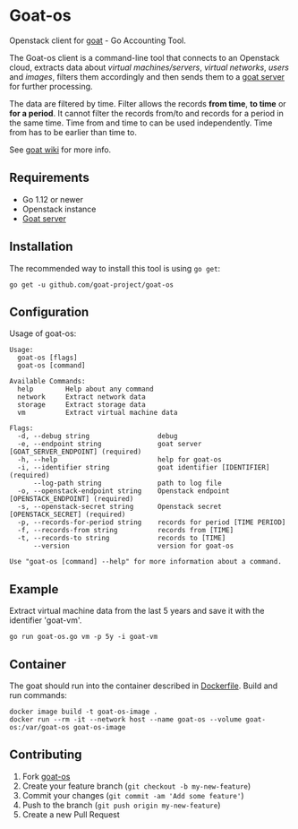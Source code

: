 # Goat-os

Openstack client for [goat](https://github.com/goat-project/goat) - Go Accounting Tool.

The Goat-os client is a command-line tool that connects to an Openstack cloud, 
extracts data about _virtual machines/servers_, _virtual networks_, _users_ and _images_, filters them 
accordingly and then sends them to a [goat server](https://github.com/goat-project/goat) for 
further processing. 

The data are filtered by time. Filter allows the records **from time**, **to time** or 
**for a period**. It cannot filter the records from/to and records for a period in 
the same time. Time from and time to can be used independently. Time from has to be 
earlier than time to.

See [goat wiki](https://github.com/goat-project/goat/wiki) for more info.

## Requirements
* Go 1.12 or newer
* Openstack instance
* [Goat server](https://github.com/goat-project/goat)

## Installation
The recommended way to install this tool is using `go get`:
```
go get -u github.com/goat-project/goat-os
```

## Configuration
Usage of goat-os:
```
Usage:
  goat-os [flags]
  goat-os [command]

Available Commands:
  help        Help about any command
  network     Extract network data
  storage     Extract storage data
  vm          Extract virtual machine data

Flags:
  -d, --debug string                 debug
  -e, --endpoint string              goat server [GOAT_SERVER_ENDPOINT] (required)
  -h, --help                         help for goat-os
  -i, --identifier string            goat identifier [IDENTIFIER] (required)
      --log-path string              path to log file
  -o, --openstack-endpoint string    Openstack endpoint [OPENSTACK_ENDPOINT] (required)
  -s, --openstack-secret string      Openstack secret [OPENSTACK_SECRET] (required)
  -p, --records-for-period string    records for period [TIME PERIOD]
  -f, --records-from string          records from [TIME]
  -t, --records-to string            records to [TIME]
      --version                      version for goat-os

Use "goat-os [command] --help" for more information about a command.
```

## Example
Extract virtual machine data from the last 5 years and save it with the identifier 'goat-vm'.
```
go run goat-os.go vm -p 5y -i goat-vm
```

## Container
The goat should run into the container described in [Dockerfile](https://github.com/goat-project/goat-os/blob/master/Dockerfile). 
Build and run commands:
```
docker image build -t goat-os-image .
docker run --rm -it --network host --name goat-os --volume goat-os:/var/goat-os goat-os-image
```

## Contributing
1. Fork [goat-os](https://github.com/goat-project/goat-os/fork)
2. Create your feature branch (`git checkout -b my-new-feature`)
3. Commit your changes (`git commit -am 'Add some feature'`)
4. Push to the branch (`git push origin my-new-feature`)
5. Create a new Pull Request